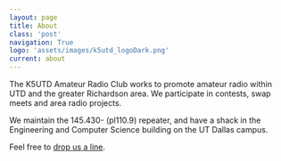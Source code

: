 ```yaml
---
layout: page
title: About
class: 'post'
navigation: True
logo: 'assets/images/k5utd_logoDark.png'
current: about
---
```


The K5UTD Amateur Radio Club works to promote amateur radio within UTD and the greater Richardson area.  We participate in contests, swap meets and area radio projects.

We maintain the 145.430- (pl110.9) repeater, and have a shack in the Engineering and Computer Science building on the UT Dallas campus.

Feel free to [drop us a line](mailto:k5utdarc@gmail.com).
